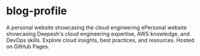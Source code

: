 # blog-profile
A personal website showcasing the cloud engineering ePersonal website showcasing Deepesh's cloud engineering expertise, AWS knowledge, and DevOps skills. Explore cloud insights, best practices, and resources. Hosted on GitHub Pages.
